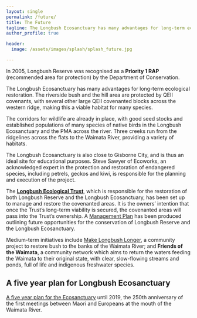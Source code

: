 ```yaml
---
layout: single
permalink: /future/
title: The Future
tagline: The Longbush Ecosanctuary has many advantages for long-term ecological restoration. 
author_profile: true

header:
  image: /assets/images/splash/splash_future.jpg

---
```


In 2005, Longbush Reserve was recognised as a **Priority 1 RAP** (recommended area for protection) by the Department of Conservation.

The Longbush Ecosanctuary has many advantages for long-term ecological restoration. The riverside bush and the hill area are protected by QEII covenants, with several other large QEII covenanted blocks across the western ridge, making this a viable habitat for many species.

The corridors for wildlife are already in place, with good seed stocks and established populations of many species of native birds in the Longbush Ecosanctuary and the PMA across the river. Three creeks run from the ridgelines across the flats to the Waimata River, providing a variety of habitats.

The Longbush Ecosanctuary is also close to Gisborne City, and is thus an ideal site for educational purposes. Steve Sawyer of Ecoworks, an acknowledged expert in the protection and restoration of endangered species, including petrels, geckos and kiwi, is responsible for the planning and execution of the project.

The **[Longbush Ecological Trust](/trust/)**, which is responsible for the restoration of both Longbush Reserve and the Longbush Ecosanctuary, has been set up to manage and restore the covenanted areas. It is the owners’ intention that once the Trust’s long-term viability is secured, the covenanted areas will pass into the Trust’s ownership. A [Management Plan](/assets/documents/LongbushAndWaikereruManagementPlan.pdf) has been produced outlining future opportunities for the conservation of Longbush Reserve and the Longbush Ecosanctuary.

Medium-term initiatives include [Make Longbush Longer](/assets/documents/MakeLongbushLonger.pdf), a community project to restore bush to the banks of the Waimata River; and **Friends of the Waimata**, a community network which aims to return the waters feeding the Waimata to their original state, with clear, slow-flowing streams and ponds, full of life and indigenous freshwater species.

## A five year plan for Longbush Ecosanctuary

[A five year plan for the Ecosanctuary](/assets/documents/LongbushFiveYearPlan.pdf) until 2019, the 250th anniversary of the first meetings between Maori and Europeans at the mouth of the Waimata River.